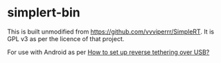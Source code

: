 # simplert-bin

This is built unmodified from https://github.com/vvviperrr/SimpleRT.  It is GPL v3 as per the licence of that project.

For use with Android as per [How to set up reverse tethering over USB?](https://android.stackexchange.com/a/6480/1465)
